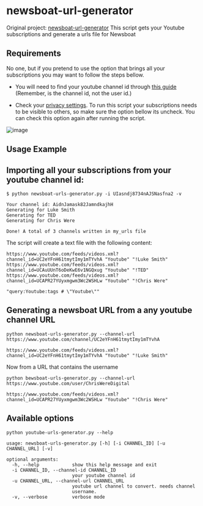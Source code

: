 # newsboat-url-generator
Original project: [newsboat-url-generator](https://github.com/cfelipe/newsboat-url-generator) 
This script gets your Youtube subscriptions and generate a urls file for Newsboat

## Requirements
No one, but if you pretend to use the option that brings all your subscriptions you may want to follow the steps bellow.

* You will need to find your youtube channel id through [this guide](https://support.google.com/youtube/answer/3250431?hl=en)
(Remember, is the channel id, not the user id.)

* Check your [privacy settings](https://www.youtube.com/account_privacy). To run this script your subscriptions needs to be visible to others, so make sure the option bellow its uncheck. You can check this option again after running the script.

![image](https://i.imgur.com/B30d1Ad.jpg)

## Usage Example

## Importing all your subscriptions from your youtube channel id:

```
$ python newsboat-urls-generator.py -i UIasndj8734nAJSNasfna2 -v

Your channel id: AidnJamask82JamndkajhH
Generating for Luke Smith
Generating for TED
Generating for Chris Were

Done! A total of 3 channels written in my_urls file
```

The script will create a text file with the following content:

```
https://www.youtube.com/feeds/videos.xml?channel_id=UC2eYFnH61tmytImy1mTYvhA "Youtube" "!Luke Smith"
https://www.youtube.com/feeds/videos.xml?channel_id=UCAuUUnT6oDeKwE6v1NGQxug "Youtube" "!TED"
https://www.youtube.com/feeds/videos.xml?channel_id=UCAPR27YUyxmgwm3Wc2WSHLw "Youtube" "!Chris Were"

"query:Youtube:tags # \"Youtube\""

```

## Generating a newsboat URL from a any youtube channel URL

```
python newsboat-urls-generator.py --channel-url https://www.youtube.com/channel/UC2eYFnH61tmytImy1mTYvhA

https://www.youtube.com/feeds/videos.xml?channel_id=UC2eYFnH61tmytImy1mTYvhA "Youtube" "!Luke Smith"
```

Now from a URL that contains the username

```
python bewsboat-urls-generator.py --channel-url https://www.youtube.com/user/ChrisWereDigital

https://www.youtube.com/feeds/videos.xml?channel_id=UCAPR27YUyxmgwm3Wc2WSHLw "Youtube" "!Chris Were"
```

## Available options

```
python youtube-urls-generator.py --help

usage: newsboat-urls-generator.py [-h] [-i CHANNEL_ID] [-u CHANNEL_URL] [-v]

optional arguments:
  -h, --help            show this help message and exit
  -i CHANNEL_ID, --channel-id CHANNEL_ID
                        your youtube channel id
  -u CHANNEL_URL, --channel-url CHANNEL_URL
                        youtube url channel to convert. needs channel
                        username.
  -v, --verbose         verbose mode
```
